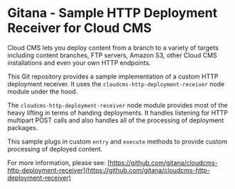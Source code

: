 # Gitana - Sample HTTP Deployment Receiver for Cloud CMS

Cloud CMS lets you deploy content from a branch to a variety of targets including content branches, FTP servers, Amazon S3, other Cloud CMS installations and even your own HTTP endpoints.

This Git repository provides a sample implementation of a custom HTTP deployment receiver.  It uses the `cloudcms-http-deployment-receiver` node module under the hood.

The `cloudcms-http-deployment-receiver` node module provides most of the heavy lifting in terms of handing deployments.  It handles listening for HTTP multipart POST calls and also handles all of the processing of deployment packages.

This sample plugs in custom `entry` and `execute` methods to provide custom processing of deployed content.

For more information, please see:
[https://github.com/gitana/cloudcms-http-deployment-receiver](https://github.com/gitana/cloudcms-http-deployment-receiver)